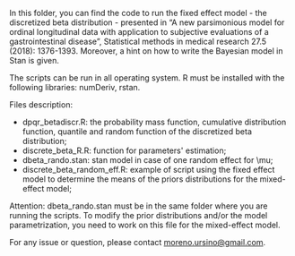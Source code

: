 In this folder, you can find the code to run the fixed effect model - the discretized beta distribution - presented in “A new parsimonious model for ordinal longitudinal data with application to subjective evaluations of a gastrointestinal disease”, Statistical methods in medical research 27.5 (2018): 1376-1393.
Moreover, a hint on how to write the Bayesian model in Stan is given.

The scripts can be run in all operating system. R must be installed with the following libraries: 
   numDeriv, rstan.  

Files description:
- dpqr_betadiscr.R: the probability mass function, cumulative distribution function, quantile and random function of the discretized beta distribution;
- discrete_beta_R.R: function for parameters' estimation;
- dbeta_rando.stan: stan model in case of one random effect for \mu;
- discrete_beta_random_eff.R: example of script using the fixed effect model to determine the means of the priors distributions for the mixed-effect model;

Attention: dbeta_rando.stan must be in the same folder where you are running the scripts. To modify the prior distributions and/or the model parametrization, you need to work on this file for the mixed-effect model.  

For any issue or question, please contact moreno.ursino@gmail.com.
